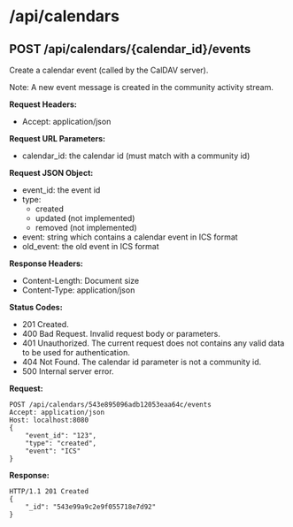 # /api/calendars

## POST /api/calendars/{calendar_id}/events

Create a calendar event (called by the CalDAV server).

Note: A new event message is created in the community activity stream.

**Request Headers:**

- Accept: application/json

**Request URL Parameters:**

- calendar_id: the calendar id (must match with a community id)

**Request JSON Object:**

- event_id: the event id
- type:
    * created
    * updated (not implemented)
    * removed (not implemented)
- event: string which contains a calendar event in ICS format
- old_event: the old event in ICS format

**Response Headers:**

- Content-Length: Document size
- Content-Type: application/json

**Status Codes:**

- 201 Created.
- 400 Bad Request. Invalid request body or parameters.
- 401 Unauthorized. The current request does not contains any valid data to be used for authentication.
- 404 Not Found. The calendar id parameter is not a community id.
- 500 Internal server error.


**Request:**

    POST /api/calendars/543e895096adb12053eaa64c/events
    Accept: application/json
    Host: localhost:8080
    {
        "event_id": "123",
        "type": "created",
        "event": "ICS"
    }

**Response:**

    HTTP/1.1 201 Created
    {
        "_id": "543e99a9c2e9f055718e7d92"
    }
